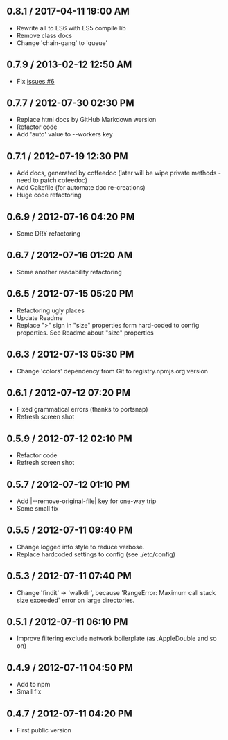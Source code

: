 ## 0.8.1 / 2017-04-11 19:00 AM

  - Rewrite all to ES6 with ES5 compile lib
  - Remove class docs
  - Change 'chain-gang' to 'queue'

## 0.7.9 / 2013-02-12 12:50 AM

  - Fix [issues #6](https://github.com/Meettya/image-batch-resizer/issues/6)

## 0.7.7 / 2012-07-30 02:30 PM

  - Replace html docs by GitHub Markdown wersion
  - Refactor code
  - Add 'auto' value to --workers key 

## 0.7.1 / 2012-07-19 12:30 PM

  - Add docs, generated by coffeedoc (later will be wipe private methods - need to patch cofeedoc)
  - Add Cakefile (for automate doc re-creations)
  - Huge code refactoring

## 0.6.9 / 2012-07-16 04:20 PM

  - Some DRY refactoring

## 0.6.7 / 2012-07-16 01:20 AM

  - Some another readability refactoring

## 0.6.5 / 2012-07-15 05:20 PM

  - Refactoring ugly places
  - Update Readme
  - Replace ">" sign in "size" properties form hard-coded to config properties. See Readme about "size" properties

## 0.6.3 / 2012-07-13 05:30 PM

  - Change 'colors' dependency from Git to registry.npmjs.org version

## 0.6.1 / 2012-07-12 07:20 PM

  - Fixed grammatical errors (thanks to portsnap)
  - Refresh screen shot

## 0.5.9 / 2012-07-12 02:10 PM

  - Refactor code
  - Refresh screen shot

## 0.5.7 / 2012-07-12 01:10 PM

  - Add |--remove-original-file| key for one-way trip
  - Some small fix

## 0.5.5 / 2012-07-11 09:40 PM

  - Change logged info style to reduce verbose. 
  - Replace hardcoded settings to config (see ./etc/config)

## 0.5.3 / 2012-07-11 07:40 PM

  - Change 'findit' -> 'walkdir', because 'RangeError: Maximum call stack size exceeded' error on large directories.

## 0.5.1 / 2012-07-11 06:10 PM

  - Improve filtering exclude network boilerplate (as .AppleDouble and so on)

## 0.4.9 / 2012-07-11 04:50 PM

  - Add to npm
  - Small fix

## 0.4.7 / 2012-07-11 04:20 PM

  - First public version